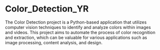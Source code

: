 # Color_Detection_YR
The Color Detection project is a Python-based application that utilizes computer vision techniques to identify and analyze colors within images and videos. This project aims to automate the process of color recognition and extraction, which can be valuable for various applications such as image processing, content analysis, and design.
